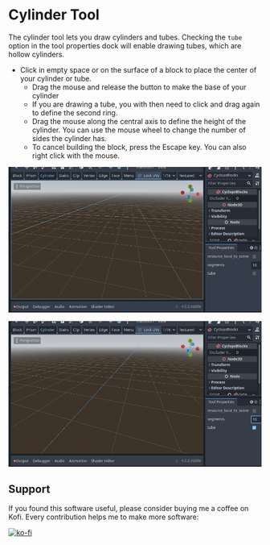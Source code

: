 # Cylinder Tool

The cylinder tool lets you draw cylinders and tubes.
Checking the `tube` option in the tool properties dock will enable drawing tubes, which are hollow cylinders.

* Click in empty space or on the surface of a block to place the center of your cylinder or tube.
     * Drag the mouse and release the button to make the base of your cylinder
     * If you are drawing a tube, you with then need to click and drag again to define the second ring.
     * Drag the mouse along the central axis to define the height of the cylinder.  You can use the mouse wheel to change the number of sides the cylinder has.
     * To cancel building the block, press the Escape key.  You can also right click with the mouse.

![Create cylinder](create_cylinder.gif)

![Create tube](create_tube.gif)


## Support

If you found this software useful, please consider buying me a coffee on Kofi.  Every contribution helps me to make more software:

[![ko-fi](https://ko-fi.com/img/githubbutton_sm.svg)](https://ko-fi.com/Y8Y43J6OB)
